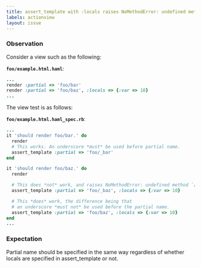 ```yaml
---
title: assert_template with :locals raises NoMethodError: undefined method `[]' for nil:NilClass
labels: actionview
layout: issue
---
```


### Observation

Consider a view such as the following:

**`foo/example.html.haml`**:

``` ruby
...
render :partial => 'foo/bar'
render :partial => 'foo/baz', :locals => {:var => 10}
...
```

The view test is as follows:

**`foo/example.html.haml_spec.rb`**:

``` ruby
...
it 'should render foo/bar.' do
  render
  # This works. An underscore *must* be used before partial name.
  assert_template :partial => 'foo/_bar' 
end

it 'should render foo/baz.' do
  render

  # This does *not* work, and raises NoMethodError: undefined method `[]' for nil:NilClass
  assert_template :partial => 'foo/_baz', :locals => {:var => 10}  

  # This *does* work, the difference being that
  # an underscore *must not* be used before the partial name.
  assert_template :partial => 'foo/baz', :locals => {:var => 10}  
end
...
```
### Expectation

Partial name should be specified in the same way regardless of whether locals are specified in assert_template or not.

